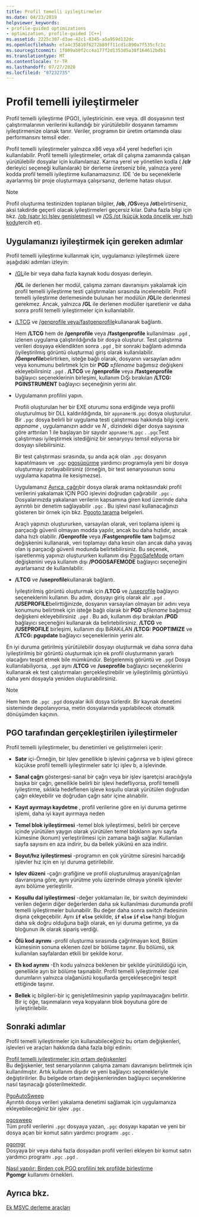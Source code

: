 ```yaml
---
title: Profil temelli iyileştirmeler
ms.date: 04/23/2019
helpviewer_keywords:
- profile-guided optimizations
- optimization, profile-guided [C++]
ms.assetid: 2225c307-d3ae-42c1-8345-a5a959d132dc
ms.openlocfilehash: efa4c35810f6272b89ff11cd1c890a7f535cfc1c
ms.sourcegitcommit: 1f009ab0f2cc4a177f2d1353d5a38f164612bdb1
ms.translationtype: MT
ms.contentlocale: tr-TR
ms.lasthandoff: 07/27/2020
ms.locfileid: "87232735"
---
```

# <a name="profile-guided-optimizations"></a>Profil temelli iyileştirmeler

Profil temelli iyileştirme (PGO), iyileştiricinin. exe veya. dll dosyasının test çalıştırmalarının verilerini kullandığı bir yürütülebilir dosyanın tamamını iyileştirmenize olanak tanır. Veriler, programın bir üretim ortamında olası performansını temsil eder.

Profil temelli iyileştirmeler yalnızca x86 veya x64 yerel hedefleri için kullanılabilir. Profil temelli iyileştirmeler, ortak dil çalışma zamanında çalışan yürütülebilir dosyalar için kullanılamaz. Karma yerel ve yönetilen kodla ( **/clr** derleyici seçeneği kullanılarak) bir derleme üretseniz bile, yalnızca yerel kodda profil temelli iyileştirme kullanamazsınız. IDE 'de bu seçeneklerle ayarlanmış bir proje oluşturmaya çalışırsanız, derleme hatası oluşur.

> [!NOTE]
> Profil oluşturma testinizden toplanan bilgiler, **/ob**, **/OS**veya **/ot**belirtirseniz, aksi takdirde geçerli olacak iyileştirmeleri geçersiz kılar. Daha fazla bilgi için bkz. [/ob (satır Içi Işlev genişletmesi)](reference/ob-inline-function-expansion.md) ve [/OS,/ot (küçük koda öncelik ver, hızlı kodu](reference/os-ot-favor-small-code-favor-fast-code.md)tercih et).

## <a name="steps-to-optimize-your-app"></a>Uygulamanızı iyileştirmek için gereken adımlar

Profil temelli iyileştirme kullanmak için, uygulamanızı iyileştirmek üzere aşağıdaki adımları izleyin:

- [/GL](reference/gl-whole-program-optimization.md)ile bir veya daha fazla kaynak kodu dosyası derleyin.

   **/GL** ile derlenen her modül, çalışma zamanı davranışını yakalamak için profil temelli iyileştirme testi çalıştırmaları sırasında incelenebilir. Profil temelli iyileştirme derlemesinde bulunan her modülün **/GL**ile derlenmesi gerekmez. Ancak, yalnızca **/GL** ile derlenen modüller işaretlenir ve daha sonra profil temelli iyileştirmeler için kullanılabilir.

- [/LTCG](reference/ltcg-link-time-code-generation.md) ve [/genprofile veya/fastgenprofile](reference/genprofile-fastgenprofile-generate-profiling-instrumented-build.md)kullanarak bağlantı.

   Hem **/LTCG** hem de **/genprofile** veya **/fastgenprofile** kullanılması `.pgd` , izlenen uygulama çalıştırıldığında bir dosya oluşturur. Test çalıştırma verileri dosyaya eklendikten sonra `.pgd` , bir sonraki bağlantı adımında (iyileştirilmiş görüntü oluşturma) giriş olarak kullanılabilir. **/Genprofile**belirtirken, isteğe bağlı olarak, dosyanın varsayılan adını veya konumunu belirtmek Için bir **PGD =**_filename_ bağımsız değişkeni ekleyebilirsiniz `.pgd` . **/LTCG** ve **/genprofile** veya **/fastgenprofile** bağlayıcı seçeneklerinin birleşimi, kullanım DıŞı bırakılan **/LTCG: PGINSTRUMENT** bağlayıcı seçeneğinin yerini alır.

- Uygulamanın profilini yapın.

   Profili oluşturulan her bir EXE oturumu sona erdiğinde veya profili oluşturulmuş bir DLL kaldırıldığında, bir `appname!N.pgc` dosya oluşturulur. Bir `.pgc` dosya belirli bir uygulama testi çalıştırması hakkında bilgi içerir. *appname* , uygulamanızın adıdır ve *N* , dizindeki diğer dosya sayısına göre arttırılan 1 ile başlayan bir sayıdır `appname!N.pgc` . `.pgc`Test çalıştırması iyileştirmek istediğiniz bir senaryoyu temsil ediyorsa bir dosyayı silebilirsiniz.

   Bir test çalıştırması sırasında, şu anda açık olan `.pgc` dosyanın kapatılmasını ve `.pgc` [pgosüpürme](pgosweep.md) yardımcı programıyla yeni bir dosya oluşturmayı zorlayabilirsiniz (örneğin, bir test senaryosunun sonu uygulama kapatma ile kesişmezse).

   Uygulamanız [Ayrıca, çağrı](pgoautosweep.md)bir dosya olarak arama noktasındaki profil verilerini yakalamak IÇIN PGO işlevini doğrudan çağırabilir `.pgc` . Dosyalarınızda yakalanan verilerin kapsamına giren kod üzerinde daha ayrıntılı bir denetim sağlayabilir `.pgc` . Bu işlevi nasıl kullanacağınızı gösteren bir örnek için bkz. [Pgooto tarama](pgoautosweep.md) belgeleri.

   Araçlı yapınızı oluştururken, varsayılan olarak, veri toplama işlemi iş parçacığı güvenli olmayan modda yapılır, ancak bu daha hızlıdır, ancak daha hızlı olabilir. **/Genprofile** veya **/Fastgenprofile** **tam** bağımsız değişkenini kullanarak, veri toplamayı daha kesin olan ancak daha yavaş olan iş parçacığı güvenli modunda belirtebilirsiniz. Bu seçenek, işaretlenmiş yapınızı oluştururken kullanım dışı [PogoSafeMode](environment-variables-for-profile-guided-optimizations.md#pogosafemode) ortam değişkenini veya kullanım dışı **/POGOSAFEMODE** bağlayıcı seçeneğini ayarlarsanız de kullanılabilir.

- **/LTCG** ve **/useprofile**kullanarak bağlantı.

   İyileştirilmiş görüntü oluşturmak için **/LTCG** ve [/useprofile](reference/useprofile.md) bağlayıcı seçeneklerini kullanın. Bu adım, dosyayı giriş olarak alır `.pgd` . **/USEPROFILE**belirttiğinizde, dosyanın varsayılan olmayan bir adını veya konumunu belirtmek için isteğe bağlı olarak bir **PGD =**_filename_ bağımsız değişkeni ekleyebilirsiniz `.pgd` . Bu adı, kullanım dışı bırakılan **/PGD** bağlayıcı seçeneğini kullanarak da belirtebilirsiniz. **/LTCG** ve **/USEPROFILE** birleşimi, kullanım dışı BıRAKıLAN **/LTCG: PGOPTIMIZE** ve **/LTCG: pgupdate** bağlayıcı seçeneklerinin yerini alır.

En iyi duruma getirilmiş yürütülebilir dosyayı oluşturmak ve daha sonra daha iyileştirilmiş bir görüntü oluşturmak için ek profil oluşturmanın yararlı olacağını tespit etmek bile mümkündür. Belgelenmiş görüntü ve `.pgd` Dosya kullanılabiliyorsa, `.pgd` aynı **/LTCG** ve **/useprofile** bağlayıcı seçeneklerini kullanarak ek test çalıştırmaları gerçekleştirebilir ve iyileştirilmiş görüntüyü daha yeni dosyayla yeniden oluşturabilirsiniz.

> [!NOTE]
> Hem hem de `.pgc` `.pgd` dosyalar ikili dosya türlerdir. Bir kaynak denetimi sisteminde depolanıyorsa, metin dosyalarında yapılabilecek otomatik dönüşümden kaçının.

## <a name="optimizations-performed-by-pgo"></a>PGO tarafından gerçekleştirilen iyileştirmeler

Profil temelli iyileştirmeler, bu denetimleri ve geliştirmeleri içerir:

- **Satır** içi-Örneğin, bir Işlev genellikle b işlevini çağırırsa ve b işlevi görece küçükse profil temelli iyileştirmeler satır Içi işlev b, a işlevinde.

- **Sanal çağrı** göstergesi-sanal bir çağrı veya bir işlev işaretçisi aracılığıyla başka bir çağrı, genellikle belirli bir işlevi hedefliyorsa, profil temelli iyileştirme, sıklıkla hedeflenen işleve koşullu olarak yürütülen doğrudan çağrı ekleyebilir ve doğrudan çağrı satır içine alınabilir.

- **Kayıt ayırmayı kaydetme** , profil verilerine göre en iyi duruma getirme işlemi, daha iyi kayıt ayırmaya neden

- **Temel blok iyileştirmesi** -temel blok iyileştirmesi, belirli bir çerçeve içinde yürütülen yaygın olarak yürütülen temel blokların aynı sayfa kümesine (konum) yerleştirilmesi için zamana bağlı sağlar. Kullanılan sayfa sayısını en aza indirir, bu da bellek yükünü en aza indirir.

- **Boyut/hız iyileştirmesi** -programın en çok yürütme süresini harcadığı işlevler hız için en iyi duruma getirilebilir.

- **Işlev düzeni** -çağrı grafiğine ve profili oluşturulmuş arayan/çağrılan davranışına göre, aynı yürütme yolu üzerinde olmaya yönelik işlevler aynı bölüme yerleştirilir.

- **Koşullu dal iyileştirmesi** -değer yoklamaları ile, bir switch deyimindeki verilen değerin diğer değerlerden daha sık kullanılması durumunda profil temelli iyileştirmeler bulunabilir.  Bu değer daha sonra switch ifadesinin dışına çekgeçebilir.  Aynı **`if`** **`else`** şekilde, **`if`** **`else`** **`if`** **`else`** hangi bloğun daha sık doğru olduğuna bağlı olarak, en iyi duruma getirme, ya da bloğunun ilk olarak sipariş verdiği.

- **Ölü kod ayrımı** -profil oluşturma sırasında çağrılmayan kod, Bölüm kümesinin sonuna eklenen özel bir bölüme taşınır. Bu bölümü, sık kullanılan sayfalardan etkili bir şekilde korur.

- **Eh kod ayrımı** -Eh kodu yalnızca beklenen bir şekilde yürütüldüğü için, genellikle ayrı bir bölüme taşınabilir. Profil temelli iyileştirmeler özel durumların yalnızca olağanüstü koşullarda gerçekleşeceğini tespit ettiğinde taşınır.

- **Bellek** iç bilgileri-bir iç genişletilmesinin yapılıp yapılmayacağını belirtir. Bir iç öğe, taşınmaların veya kopyaların blok boyutuna göre de iyileştirilebilir.

## <a name="next-steps"></a>Sonraki adımlar

Profil temelli iyileştirmeler için kullanabileceğiniz bu ortam değişkenleri, işlevleri ve araçları hakkında daha fazla bilgi edinin:

[Profil temelli iyileştirmeler için ortam değişkenleri](environment-variables-for-profile-guided-optimizations.md)<br/>
Bu değişkenler, test senaryolarının çalışma zamanı davranışını belirtmek için kullanılmıştır. Artık kullanım dışıdır ve yeni bağlayıcı seçenekleriyle değiştirilirler. Bu belgede ortam değişkenlerinden bağlayıcı seçeneklerine nasıl taşınacağı gösterilmektedir.

[PgoAutoSweep](pgoautosweep.md)<br/>
Ayrıntılı dosya verileri yakalama denetimi sağlamak için uygulamanıza ekleyebileceğiniz bir işlev `.pgc` .

[pgosweep](pgosweep.md)<br/>
Tüm profil verilerini `.pgc` dosyaya yazan, `.pgc` dosyayı kapatan ve yeni bir dosya açan bir komut satırı yardımcı programı `.pgc` .

[pgomgr](pgomgr.md)<br/>
Dosyaya bir veya daha fazla dosyadan profil verileri ekleyen bir komut satırı yardımcı programı `.pgc` `.pgd` .

[Nasıl yapılır: Birden çok PGO profilini tek profilde birleştirme](how-to-merge-multiple-pgo-profiles-into-a-single-profile.md)<br/>
**Pgomgr** kullanımı örnekleri.

## <a name="see-also"></a>Ayrıca bkz.

[Ek MSVC derleme araçları](reference/c-cpp-build-tools.md)
